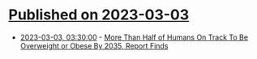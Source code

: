 # [Published on 2023-03-03](index.md)

* [2023-03-03, 03:30:00](https://news.slashdot.org/story/23/03/03/0053226/more-than-half-of-humans-on-track-to-be-overweight-or-obese-by-2035-report-finds?utm_source=rss1.0mainlinkanon&utm_medium=feed) - [More Than Half of Humans On Track To Be Overweight or Obese By 2035, Report Finds](https://news.slashdot.org/story/23/03/03/0053226/more-than-half-of-humans-on-track-to-be-overweight-or-obese-by-2035-report-finds?utm_source=rss1.0mainlinkanon&utm_medium=feed)
